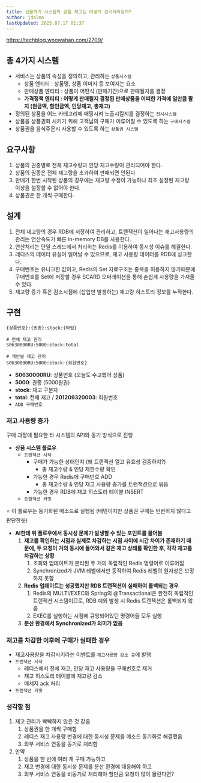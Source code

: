 ```yaml
---
title: 선물하기 시스템의 상품 재고는 어떻게 관리되어질까?
author: jdalma
lastUpdated: 2025.07.17 01:37
---
```


<PostHeader 
  :title="$frontmatter.title"
  :author="$frontmatter.author"
  :lastUpdated="$frontmatter.lastUpdated"
/>

https://techblog.woowahan.com/2709/

## 총 4가지 시스템

- 서비스는 상품의 속성을 정의하고, 관리하는 `상품시스템`
  - 상품 엔티티 : 상품명, 상품 이미지 등 보여지는 요소
  - 판매상품 엔티티 : 상품이 어떤식 (판매기간)으로 판매될지를 결정
  - **가격정책 엔티티 : 어떻게 판매될지 결정된 판매상품을 어떠한 가격에 얼만큼 팔지 (원금액, 할인금액, 인당재고, 총재고)**
- 정의된 상품을 어느 카테고리에 매핑시켜 노출시킬지를 결정하는 `전시시스템`
- 상품을 상품권화 시키기 위해 고객님의 구매가 이루어질 수 있도록 하는 `구매시스템`
- 상품권을 음식주문시 사용할 수 있도록 하는 `상품권 시스템`

## 요구사항

1. 상품의 권종별로 전체 재고수량과 인당 재고수량이 관리되어야 한다.
2. 상품의 권종은 전체 재고량을 초과하여 판매되면 안된다.
3. 판매가 한번 시작된 상품의 경우에는 재고량 수정이 가능하나 최초 설정된 재고량 이상을 설정할 수 없어야 한다.
4. 상품권은 한 개씩 구매한다.

## 설계

1. 전체 재고량의 경우 RDB에 저장하여 관리하고, 트랜잭션이 일어나는 재고사용량의 관리는 연산속도가 빠른 in-memory DB를 사용한다.
2. 연산처리는 단일 스레드에서 처리하는 Redis를 이용하여 동시성 이슈를 해결한다.
3. 레디스의 데이터 유실이 일어날 수 있으므로, 재고 사용량 데이터를 RDB에 싱크한다.
4. 구매번호는 유니크한 값이고, Redis의 Set 자료구조는 중복을 허용하지 않기때문에 구매번호를 Set에 저장할 경우 SCARD 오퍼레이션을 통해 손쉽게 사용량을 가져올 수 있다.
5. 재고량 증가 혹은 감소시점에 (삽입만 발생하는) 재고량 히스토리 정보를 누적한다.

## 구현

`{상품번호}:{권종}:stock:{타입}`

```
# 전체 재고 관리
S0630000RU:5000:stock:total

# 개인별 재고 관리
S0630000RU:5000:stock:{회원번호}
```

- **S0630000RU**: 상품번호 (오늘도 수고했어 상품)
- **5000**: 권종 (5000원권)
- **stock**: 재고 구분자
- **total**: 전체 재고 / **201209320003**: 회원번호
- `ADD 구매번호`

### 재고 사용량 증가

구매 과정에 필요한 타 시스템의 API와 동기 방식으로 진행

- **상품 시스템 플로우**
  - `트랜잭션 시작`
    - 구매가 가능한 상태인지 (왜 트랜잭션 열고 유효성 검증하지?)
      - 총 재고수량 & 인당 제한수량 확인
    - 가능한 경우 Redis에 구매번호 ADD
      - 총 재고수량 & 인당 재고 사용량 증가를 트랜잭션으로 묶음
    - 가능한 경우 RDB에 재고 히스토리 테이블 INSERT
  - `트랜잭션 커밋`

⭐️ 이 플로우는 동기화된 메소드로 실행됨 (배민이지만 상품권 구매는 빈번하지 않다고 판단한듯)

- **AI한테 위 플로우에서 동시성 문제가 발생할 수 있는 포인트를 물어봄**
  1. **재고를 확인하는 시점과 실제로 차감하는 시점 사이에 시간 차이가 존재하기 때문에, 두 요청이 거의 동시에 들어와서 같은 재고 상태를 확인한 후, 각각 재고를 차감하는 상황**
     1. 조회와 업데이트가 분리된 두 개의 독립적인 Redis 명령어로 이루어짐
     2. Synchronized가 JVM 레벨에서만 동작하여 Redis 레벨의 원자성은 보장하지 못함
  2. **Redis 업데이트는 성공했지만 RDB 트랜잭션이 실패하여 롤백되는 경우**
     1. Redis의 MULTI/EXEC와 Spring의 @Transactional은 완전히 독립적인 트랜잭션 시스템이므로, RDB 예외 발생 시 Redis 트랜잭션은 롤백되지 않음
     2. EXEC를 실행하는 시점에 큐잉되어있던 명령어들 모두 실행
  3. **분산 환경에서 Synchronized가 의미가 없음**

### 재고를 차감한 이후에 구매가 실패한 경우

- 재고사용량을 차감시키라는 이벤트를 `재고사용량 감소 큐`에 발행
- `트랜잭션 시작`
  - 레디스에서 전체 재고, 인당 재고 사용량을 구매번호로 제거
  - 재고 히스토리 테이블에 재고량 감소
  - 메세지 ack 처리
- `트랜잭션 커밋`

### 생각할 점

1. 재고 관리가 빡빡하지 않은 것 같음
   1. 상품권을 한 개씩 구매함
   2. 레디스 재고 사용량 변경에 대한 동시성 문제를 메소드 동기화로 해결했음
   3. 외부 서비스 연동을 동기로 처리함
2. 만약
   1. 상품을 한 번에 여러 개 구매 가능하고
   2. 재고 변경에 대한 동시성 문제를 분산 환경에 대응해야 하고
   3. 외부 서비스 연동을 비동기로 처리해야 할만큼 요청이 많이 몰린다면?
